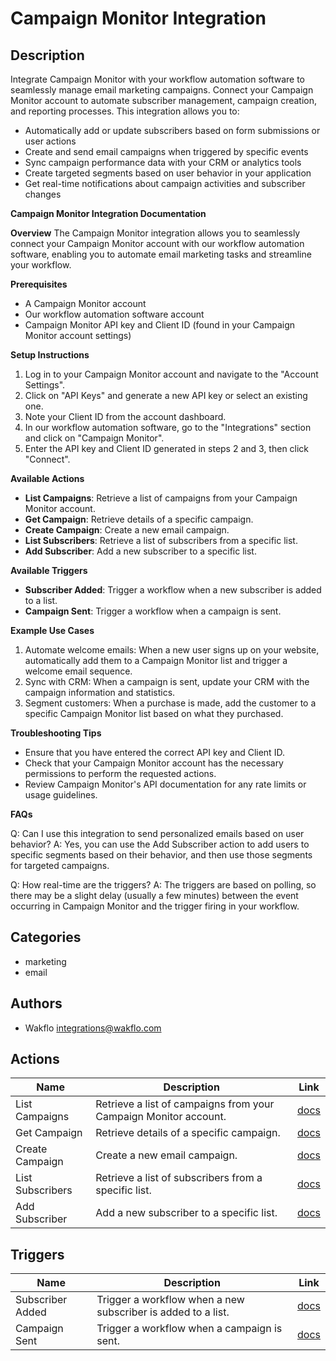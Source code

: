# Campaign Monitor Integration

## Description

Integrate Campaign Monitor with your workflow automation software to seamlessly manage email marketing campaigns. Connect your Campaign Monitor account to automate subscriber management, campaign creation, and reporting processes. This integration allows you to:

* Automatically add or update subscribers based on form submissions or user actions
* Create and send email campaigns when triggered by specific events
* Sync campaign performance data with your CRM or analytics tools
* Create targeted segments based on user behavior in your application
* Get real-time notifications about campaign activities and subscriber changes

**Campaign Monitor Integration Documentation**

**Overview**
The Campaign Monitor integration allows you to seamlessly connect your Campaign Monitor account with our workflow automation software, enabling you to automate email marketing tasks and streamline your workflow.

**Prerequisites**

* A Campaign Monitor account
* Our workflow automation software account
* Campaign Monitor API key and Client ID (found in your Campaign Monitor account settings)

**Setup Instructions**

1. Log in to your Campaign Monitor account and navigate to the "Account Settings".
2. Click on "API Keys" and generate a new API key or select an existing one.
3. Note your Client ID from the account dashboard.
4. In our workflow automation software, go to the "Integrations" section and click on "Campaign Monitor".
5. Enter the API key and Client ID generated in steps 2 and 3, then click "Connect".

**Available Actions**

* **List Campaigns**: Retrieve a list of campaigns from your Campaign Monitor account.
* **Get Campaign**: Retrieve details of a specific campaign.
* **Create Campaign**: Create a new email campaign.
* **List Subscribers**: Retrieve a list of subscribers from a specific list.
* **Add Subscriber**: Add a new subscriber to a specific list.

**Available Triggers**

* **Subscriber Added**: Trigger a workflow when a new subscriber is added to a list.
* **Campaign Sent**: Trigger a workflow when a campaign is sent.

**Example Use Cases**

1. Automate welcome emails: When a new user signs up on your website, automatically add them to a Campaign Monitor list and trigger a welcome email sequence.
2. Sync with CRM: When a campaign is sent, update your CRM with the campaign information and statistics.
3. Segment customers: When a purchase is made, add the customer to a specific Campaign Monitor list based on what they purchased.

**Troubleshooting Tips**

* Ensure that you have entered the correct API key and Client ID.
* Check that your Campaign Monitor account has the necessary permissions to perform the requested actions.
* Review Campaign Monitor's API documentation for any rate limits or usage guidelines.

**FAQs**

Q: Can I use this integration to send personalized emails based on user behavior?
A: Yes, you can use the Add Subscriber action to add users to specific segments based on their behavior, and then use those segments for targeted campaigns.

Q: How real-time are the triggers?
A: The triggers are based on polling, so there may be a slight delay (usually a few minutes) between the event occurring in Campaign Monitor and the trigger firing in your workflow.

## Categories

- marketing
- email

## Authors

- Wakflo <integrations@wakflo.com>

## Actions

| Name             | Description                                                                                                            | Link                                |
|------------------|------------------------------------------------------------------------------------------------------------------------|-------------------------------------|
| List Campaigns   | Retrieve a list of campaigns from your Campaign Monitor account.                                                       | [docs](actions/list_campaigns.md)   |
| Get Campaign     | Retrieve details of a specific campaign.                                                                               | [docs](actions/get_campaign.md)     |
| Create Campaign  | Create a new email campaign.                                                                                           | [docs](actions/create_campaign.md)  |
| List Subscribers | Retrieve a list of subscribers from a specific list.                                                                   | [docs](actions/list_subscribers.md) |
| Add Subscriber   | Add a new subscriber to a specific list.                                                                               | [docs](actions/add_subscriber.md)   |

## Triggers

| Name             | Description                                                                                                            | Link                                     |
|------------------|------------------------------------------------------------------------------------------------------------------------|------------------------------------------|
| Subscriber Added | Trigger a workflow when a new subscriber is added to a list.                                                           | [docs](triggers/subscriber_added.md)     |
| Campaign Sent    | Trigger a workflow when a campaign is sent.                                                                            | [docs](triggers/campaign_sent.md)        |
